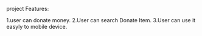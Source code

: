 project Features:

1.user can donate money.
2.User can search Donate Item.
3.User can use it easyly to mobile device.